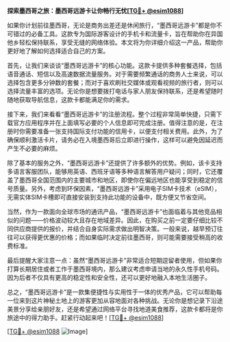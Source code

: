 **探索墨西哥之旅：墨西哥远游卡让你畅行无忧[[TG💪+ @esim1088](https://t.me/s/esim1088)]**

如果你计划前往墨西哥，无论是商务出差还是休闲旅行，“墨西哥远游卡”都是你不可错过的必备工具。这款专为国际游客设计的手机卡和流量卡，旨在帮助你在异国他乡轻松保持联系，享受无缝的网络体验。本文将为你详细介绍这一产品，帮助你更好地了解如何选择适合自己的方案。

首先，让我们来谈谈“墨西哥远游卡”的核心功能。这款卡提供多种套餐选择，包括语音通话、短信以及高速数据流量服务。对于需要频繁通话的商务人士来说，可以选择包含更多分钟数的套餐；而对于喜欢刷社交媒体或观看视频的旅行者，则可以选择流量丰富的选项。无论你是想要拨打电话与家人朋友保持联系，还是希望随时随地获取导航信息，这款卡都能满足你的需求。

接下来，我们来看看“墨西哥远游卡”的注册流程。整个过程非常简单快捷，只需下载官方应用程序并在上面填写必要的个人信息即可完成注册。值得注意的是，在注册时你需要准备一张支持国际支付功能的信用卡，以便支付相关费用。此外，为了确保顺利激活卡片，请务必在入境墨西哥后立即进行操作，这样可以避免因延迟而产生不必要的麻烦。

除了基本的服务之外，“墨西哥远游卡”还提供了许多额外的优势。例如，该卡支持多语言客服团队，能够用英语、西班牙语等多种语言解答用户疑问；同时，它还覆盖了墨西哥全国范围内的主要城市和地区，即使你在偏远地区也能享受到稳定的信号质量。另外，考虑到环保因素，“墨西哥远游卡”采用电子SIM卡技术（eSIM），无需实体SIM卡槽即可直接安装到支持此功能的设备中，既方便又节省空间。

当然，作为一款面向全球市场的通讯产品，“墨西哥远游卡”也面临着与其他竞品相似的问题——价格波动较大且存在地域差异。因此，在购买之前一定要仔细比较不同供应商提供的报价，并结合自身实际需求做出明智决策。一般来说，越早预订往往可以获得更优惠的价格；而如果临时决定前往墨西哥，则可能需要接受稍高的收费标准。

最后提醒大家注意一点：虽然“墨西哥远游卡”非常适合短期逗留者使用，但如果你打算长期居住或者工作于墨西哥境内，那么建议考虑申请当地的永久性手机号码。因为后者不仅具有更高的稳定性和安全性，还可以更好地融入本地生活圈子。

总之，“墨西哥远游卡”是一款集便捷性与实用性于一体的优秀产品，它可以帮助每一位来到这片神秘土地上的游客更加从容地面对各种挑战。无论你是想记录下沿途美景分享给亲朋好友，还是希望通过网络平台寻找地道美食推荐，这款卡都将是你旅途中的得力助手。赶紧行动起来吧！[[TG💪+ @esim1088](https://t.me/s/esim1088)]

[[TG💪+ @esim1088](https://t.me/s/esim1088) ![Image](https://i.postimg.cc/4NQfJmqS/Snipaste-2025-05-13-00-14-12.png)]